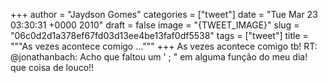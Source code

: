 
+++
author = "Jaydson Gomes"
categories = ["tweet"]
date = "Tue Mar 23 03:30:31 +0000 2010"
draft = false
image = "{TWEET_IMAGE}"
slug = "06c0d2d1a378ef67fd03d13ee4be13faf0df5538"
tags = ["tweet"]
title = """As vezes acontece comigo ..."""
+++
As vezes acontece comigo tb! RT: @jonathanbach: Acho que faltou um ' ; " em alguma função do meu dia! que coisa de louco!!
